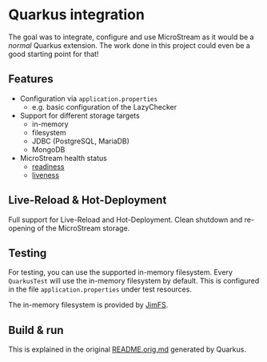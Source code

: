 # Quarkus integration

The goal was to integrate, configure and use MicroStream as it would be a _normal_ Quarkus extension.
The work done in this project could even be a good starting point for that!

## Features

* Configuration via `application.properties`
  * e.g. basic configuration of the LazyChecker
* Support for different storage targets
  * in-memory
  * filesystem
  * JDBC (PostgreSQL, MariaDB)
  * MongoDB
* MicroStream health status
  * [readiness](http://127.0.0.1:8080/q/health/ready)
  * [liveness](http://127.0.0.1:8080/q/health/live)

## Live-Reload & Hot-Deployment

Full support for Live-Reload and Hot-Deployment. Clean shutdown and re-opening of the
MicroStream storage.

## Testing

For testing, you can use the supported in-memory filesystem. Every `QuarkusTest` will use
the in-memory filesystem by default. This is configured in the file
`application.properties` under test resources.

The in-memory filesystem is provided by [JimFS](https://github.com/google/jimfs/).

## Build & run

This is explained in the original [README.orig.md](README.orig.md) generated by Quarkus.